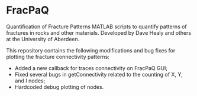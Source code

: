 # FracPaQ
Quantification of Fracture Patterns MATLAB scripts to quantify patterns of fractures in rocks and other materials. Developed by Dave Healy and others at the University of Aberdeen.

This repository contains the following modifications and bug fixes for plotting the fracture connectivity patterns:
- Added a new callback for traces connectivity on FracPaQ GUI;
- Fixed several bugs in getConnectivity related to the counting of X, Y, and I nodes;
- Hardcoded debug plotting of nodes.
